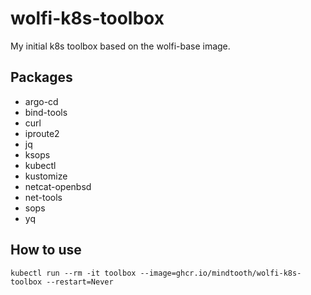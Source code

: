 # wolfi-k8s-toolbox

My initial k8s toolbox based on the wolfi-base image.

## Packages

- argo-cd
- bind-tools
- curl
- iproute2
- jq
- ksops
- kubectl
- kustomize
- netcat-openbsd
- net-tools
- sops
- yq

##  How to use

```shell
kubectl run --rm -it toolbox --image=ghcr.io/mindtooth/wolfi-k8s-toolbox --restart=Never
```
